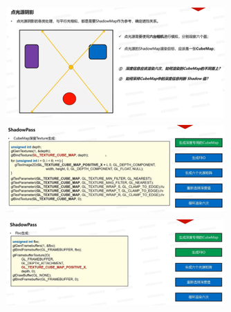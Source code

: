 ![输入图片说明](/imgs/2025-03-02/CMuTrzTPjFm95tjE.png)

![输入图片说明](/imgs/2025-03-02/QkZFzolDUY6MCfOK.png)

![输入图片说明](/imgs/2025-03-02/MV2YivenkBhoEIhT.png)
<!--stackedit_data:
eyJoaXN0b3J5IjpbODU5ODE4NDU3LC01MTI2NDYxMzAsLTIwOD
g3NDY2MTIsLTIwODg3NDY2MTJdfQ==
-->